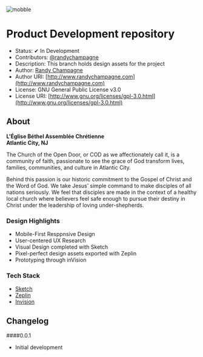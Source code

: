 ![mobble](http://cloud.scott.ee/images/mobble.png)

# Product Development repository

* Status: ✔ In Development
* Contributors: [@randychampagne](http://twitter.com/randychampagne)
* Description: This branch holds design assets for the project
* Author: [Randy Champagne](http://www.randychampagne.com)
* Author URI: [http://www.randychampagne.com](http://www.randychampagne.com)
* License: GNU General Public License v3.0
* License URI: [http://www.gnu.org/licenses/gpl-3.0.html](http://www.gnu.org/licenses/gpl-3.0.html)

## About

**L'Église Béthel Assemblée Chrétienne<br>Atlantic City, NJ**

The Church of the Open Door, or COD as we affectionately call it, is a community of faith, passionate to see the grace of God transform lives, families, communities, and culture in Atlantic City.

Behind this passion is our historic commitment to the Gospel of Christ and the Word of God. We take Jesus’ simple command to make disciples of all nations seriously. We feel that disciples are made in the context of a healthy local church where believers feel safe enough to pursue their destiny in Christ under the leadership of loving under-shepherds.



### Design Highlights

* Mobile-First Resppnsive Design
* User-centered UX Research
* Visual Design completed with Sketch
* Pixel-perfect design assets exported with Zeplin
* Prototyping through inVision



### Tech Stack 

* [Sketch](https://www.sketchapp.com/)
* [Zeplin](https://zeplin.io/)
* [Invision](https://www.invisionapp.com/)


## Changelog

####0.0.1
* Initial development